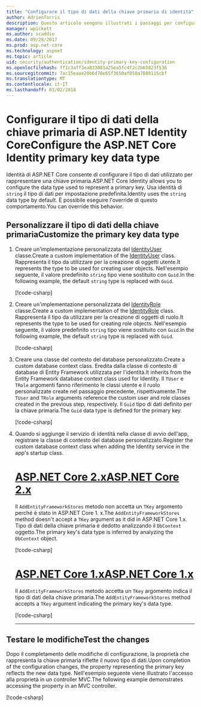 ```yaml
---
title: "Configurare il tipo di dati della chiave primaria di identità"
author: AdrienTorris
description: Questo articolo vengono illustrati i passaggi per configurare il tipo di dati desiderato utilizzato per la chiave primaria di ASP.NET Identity Core.
manager: wpickett
ms.author: scaddie
ms.date: 09/28/2017
ms.prod: asp.net-core
ms.technology: aspnet
ms.topic: article
uid: security/authentication/identity-primary-key-configuration
ms.openlocfilehash: ff1c3aff3ea833081a25ea5fc4f2c2b65823f536
ms.sourcegitcommit: 7ac15eaae20b6d70e65f3650af050a7880115cbf
ms.translationtype: MT
ms.contentlocale: it-IT
ms.lasthandoff: 03/02/2018
---
```

# <a name="configure-the-aspnet-core-identity-primary-key-data-type"></a><span data-ttu-id="22fa7-103">Configurare il tipo di dati della chiave primaria di ASP.NET Identity Core</span><span class="sxs-lookup"><span data-stu-id="22fa7-103">Configure the ASP.NET Core Identity primary key data type</span></span>

<span data-ttu-id="22fa7-104">Identità di ASP.NET Core consente di configurare il tipo di dati utilizzato per rappresentare una chiave primaria.</span><span class="sxs-lookup"><span data-stu-id="22fa7-104">ASP.NET Core Identity allows you to configure the data type used to represent a primary key.</span></span> <span data-ttu-id="22fa7-105">Usa identità di `string` il tipo di dati per impostazione predefinita.</span><span class="sxs-lookup"><span data-stu-id="22fa7-105">Identity uses the `string` data type by default.</span></span> <span data-ttu-id="22fa7-106">È possibile eseguire l'override di questo comportamento.</span><span class="sxs-lookup"><span data-stu-id="22fa7-106">You can override this behavior.</span></span>

## <a name="customize-the-primary-key-data-type"></a><span data-ttu-id="22fa7-107">Personalizzare il tipo di dati della chiave primaria</span><span class="sxs-lookup"><span data-stu-id="22fa7-107">Customize the primary key data type</span></span>

1. <span data-ttu-id="22fa7-108">Creare un'implementazione personalizzata del [IdentityUser](https://docs.microsoft.com/aspnet/core/api/microsoft.aspnetcore.identity.entityframeworkcore.identityuser-1) classe.</span><span class="sxs-lookup"><span data-stu-id="22fa7-108">Create a custom implementation of the [IdentityUser](https://docs.microsoft.com/aspnet/core/api/microsoft.aspnetcore.identity.entityframeworkcore.identityuser-1) class.</span></span> <span data-ttu-id="22fa7-109">Rappresenta il tipo da utilizzare per la creazione di oggetti utente.</span><span class="sxs-lookup"><span data-stu-id="22fa7-109">It represents the type to be used for creating user objects.</span></span> <span data-ttu-id="22fa7-110">Nell'esempio seguente, il valore predefinito `string` tipo viene sostituito con `Guid`.</span><span class="sxs-lookup"><span data-stu-id="22fa7-110">In the following example, the default `string` type is replaced with `Guid`.</span></span>

    [!code-csharp[](identity/sample/src/ASPNET-IdentityDemo-PrimaryKeysConfig/Models/ApplicationUser.cs?highlight=4&range=7-13)]

1. <span data-ttu-id="22fa7-111">Creare un'implementazione personalizzata del [IdentityRole](https://docs.microsoft.com/aspnet/core/api/microsoft.aspnetcore.identity.entityframeworkcore.identityrole-1) classe.</span><span class="sxs-lookup"><span data-stu-id="22fa7-111">Create a custom implementation of the [IdentityRole](https://docs.microsoft.com/aspnet/core/api/microsoft.aspnetcore.identity.entityframeworkcore.identityrole-1) class.</span></span> <span data-ttu-id="22fa7-112">Rappresenta il tipo da utilizzare per la creazione di oggetti di ruolo.</span><span class="sxs-lookup"><span data-stu-id="22fa7-112">It represents the type to be used for creating role objects.</span></span> <span data-ttu-id="22fa7-113">Nell'esempio seguente, il valore predefinito `string` tipo viene sostituito con `Guid`.</span><span class="sxs-lookup"><span data-stu-id="22fa7-113">In the following example, the default `string` type is replaced with `Guid`.</span></span>
    
    [!code-csharp[](identity/sample/src/ASPNET-IdentityDemo-PrimaryKeysConfig/Models/ApplicationRole.cs?highlight=3&range=7-12)]
    
1. <span data-ttu-id="22fa7-114">Creare una classe del contesto del database personalizzato.</span><span class="sxs-lookup"><span data-stu-id="22fa7-114">Create a custom database context class.</span></span> <span data-ttu-id="22fa7-115">Eredita dalla classe di contesto di database di Entity Framework utilizzata per l'identità.</span><span class="sxs-lookup"><span data-stu-id="22fa7-115">It inherits from the Entity Framework database context class used for Identity.</span></span> <span data-ttu-id="22fa7-116">Il `TUser` e `TRole` argomenti fanno riferimento le classi utente e il ruolo personalizzate create nel passaggio precedente, rispettivamente.</span><span class="sxs-lookup"><span data-stu-id="22fa7-116">The `TUser` and `TRole` arguments reference the custom user and role classes created in the previous step, respectively.</span></span> <span data-ttu-id="22fa7-117">Il `Guid` tipo di dati definito per la chiave primaria.</span><span class="sxs-lookup"><span data-stu-id="22fa7-117">The `Guid` data type is defined for the primary key.</span></span>

    [!code-csharp[](identity/sample/src/ASPNET-IdentityDemo-PrimaryKeysConfig/Data/ApplicationDbContext.cs?highlight=3&range=9-26)]
    
1. <span data-ttu-id="22fa7-118">Quando si aggiunge il servizio di identità nella classe di avvio dell'app, registrare la classe di contesto del database personalizzato.</span><span class="sxs-lookup"><span data-stu-id="22fa7-118">Register the custom database context class when adding the Identity service in the app's startup class.</span></span>

    # <a name="aspnet-core-2xtabaspnetcore2x"></a>[<span data-ttu-id="22fa7-119">ASP.NET Core 2.x</span><span class="sxs-lookup"><span data-stu-id="22fa7-119">ASP.NET Core 2.x</span></span>](#tab/aspnetcore2x)
    
    <span data-ttu-id="22fa7-120">Il `AddEntityFrameworkStores` metodo non accetta un `TKey` argomento perché è stato in ASP.NET Core 1. x.</span><span class="sxs-lookup"><span data-stu-id="22fa7-120">The `AddEntityFrameworkStores` method doesn't accept a `TKey` argument as it did in ASP.NET Core 1.x.</span></span> <span data-ttu-id="22fa7-121">Tipo di dati della chiave primaria è dedotto analizzando il `DbContext` oggetto.</span><span class="sxs-lookup"><span data-stu-id="22fa7-121">The primary key's data type is inferred by analyzing the `DbContext` object.</span></span>
    
    [!code-csharp[](identity/sample/src/ASPNETv2-IdentityDemo-PrimaryKeysConfig/Startup.cs?highlight=6-8&range=25-37)]
    
    # <a name="aspnet-core-1xtabaspnetcore1x"></a>[<span data-ttu-id="22fa7-122">ASP.NET Core 1.x</span><span class="sxs-lookup"><span data-stu-id="22fa7-122">ASP.NET Core 1.x</span></span>](#tab/aspnetcore1x)
    
    <span data-ttu-id="22fa7-123">Il `AddEntityFrameworkStores` metodo accetta un `TKey` argomento indica il tipo di dati della chiave primaria.</span><span class="sxs-lookup"><span data-stu-id="22fa7-123">The `AddEntityFrameworkStores` method accepts a `TKey` argument indicating the primary key's data type.</span></span>
    
    [!code-csharp[](identity/sample/src/ASPNET-IdentityDemo-PrimaryKeysConfig/Startup.cs?highlight=9-11&range=39-55)]
    
    ---

## <a name="test-the-changes"></a><span data-ttu-id="22fa7-124">Testare le modifiche</span><span class="sxs-lookup"><span data-stu-id="22fa7-124">Test the changes</span></span>

<span data-ttu-id="22fa7-125">Dopo il completamento delle modifiche di configurazione, la proprietà che rappresenta la chiave primaria riflette il nuovo tipo di dati.</span><span class="sxs-lookup"><span data-stu-id="22fa7-125">Upon completion of the configuration changes, the property representing the primary key reflects the new data type.</span></span> <span data-ttu-id="22fa7-126">Nell'esempio seguente viene illustrato l'accesso alla proprietà in un controller MVC.</span><span class="sxs-lookup"><span data-stu-id="22fa7-126">The following example demonstrates accessing the property in an MVC controller.</span></span>

[!code-csharp[](identity/sample/src/ASPNET-IdentityDemo-PrimaryKeysConfig/Controllers/AccountController.cs?name=snippet_GetCurrentUserId&highlight=6)]
